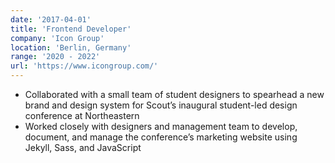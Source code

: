 ```yaml
---
date: '2017-04-01'
title: 'Frontend Developer'
company: 'Icon Group'
location: 'Berlin, Germany'
range: '2020 - 2022'
url: 'https://www.icongroup.com/'
---
```


- Collaborated with a small team of student designers to spearhead a new brand and design system for Scout’s inaugural student-led design conference at Northeastern
- Worked closely with designers and management team to develop, document, and manage the conference’s marketing website using Jekyll, Sass, and JavaScript
